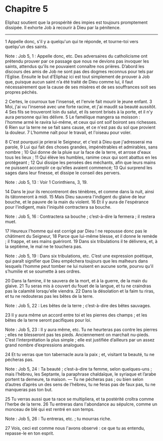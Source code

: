 # Chapitre 5

Eliphaz soutient que la prospérité des impies est toujours promptement dissipée.
Il exhorte Job à recourir à Dieu par la pénitence.

***

1 Appelle donc, s'il y a quelqu'un qui te réponde, et tourne-toi vers quelqu'un des saints.

<span class="bible-note">Note : </span> Job 5, 1 : Appelle donc, etc. Des adversaires du catholicisme ont prétendu prouver par ce passage que nous ne devions pas invoquer les saints, attendus qu’ils ne pouvaient connaître nos prières. D’abord les discours des amis de Job ne sont pas des dogmes reconnus pour tels par l’Eglise. Ensuite le but d’Eliphaz ici est tout simplement de prouver à Job que, puisque aucun saint n’a été traité de Dieu comme lui, il faut nécessairement que la cause de ses misères et de ses souffrances soit ses propres péchés.

2 Certes, le courroux tue l'insensé, et l'envie fait mourir le jeune enfant. 3 Moi, j'ai vu l'insensé avec une forte racine, et j'ai maudit sa beauté aussitôt. 4 Ses fils se trouveront loin du salut, et ils seront brisés à la porte, et il n'y aura personne qui les délivre. 5 Le famélique mangera sa moisson : l'homme armé le ravira lui-même, et ceux qui ont soif boiront ses richesses. 6 Rien sur la terre ne se fait sans cause, et ce n'est pas du sol que provient la douleur. 7 L'homme naît pour le travail, et l'oiseau pour voler.


8 C'est pourquoi je prierai le Seigneur, et c'est à Dieu que j'adresserai ma parole, 9 Lui qui fait des choses grandes, impénétrables et admirables, sans nombre ; 10 Qui donne de la pluie sur la face de la terre, et arrose d'eaux tous les lieux ; 11 Qui élève les humbles, ranime ceux qui sont abattus en les protégeant ; 12 Qui dissipe les pensées des méchants, afin que leurs mains ne puissent accomplir ce qu'elles avaient commencé; 13 Qui surprend les sages dans leur finesse, et dissipe le conseil des pervers.

<span class="bible-note">Note : </span> Job 5, 13 : Voir 1 Corinthiens, 3, 19.

14 Dans le jour ils rencontreront des ténèbres, et comme dans la nuit, ainsi ils tâtonneront à midi. 15 Mais Dieu sauvera l'indigent du glaive de leur bouche, et le pauvre de la main du violent. 16 Et il y aura de l'espérance pour l'indigent, mais l'iniquité contractera sa bouche.

<span class="bible-note">Note : </span> Job 5, 16 : Contractera sa bouche ; c’est-à-dire la fermera ; il restera muet.


17 Heureux l'homme qui est corrigé par Dieu ! ne repousse donc pas le châtiment du Seigneur, 18 Parce que lui-même blesse, et il donne le remède ; il frappe, et ses mains guériront. 19 Dans six tribulations il te délivrera, et, à la septième, le mal ne te touchera pas.

<span class="bible-note">Note : </span> Job 5, 19 : Dans six tribulations, etc. C’est une expression poétique, qui paraît signifier que Dieu empêchera toujours que les malheurs dans lesquels l’homme peut tomber ne lui nuisent en aucune sorte, pourvu qu’il s’humilie et se soumette à ses ordres.

20 Dans la famine, il te sauvera de la mort, et à la guerre, de la main du glaive. 21 Tu seras mis à couvert du fouet de la langue, et tu ne craindras pas la calamité lorsqu'elle viendra. 22 Dans la désolation et la faim tu riras, et tu ne redouteras pas les bêtes de la terre.

<span class="bible-note">Note : </span> Job 5, 22 : Les bêtes de la terre ; c’est-à-dire des bêtes sauvages.

23 Il y aura même un accord entre toi et les pierres des champs ; et les bêtes de la terre seront pacifiques pour loi.

<span class="bible-note">Note : </span> Job 5, 23 : Il y aura même, etc. Tu ne heurteras pas contre les pierres ; elles ne blesseront pas tes pieds. Anciennement on marchait nu-pieds. C’est l’interprétation la plus simple ; elle est justifiée d’ailleurs par un assez grand nombre d’expressions analogues.

24 Et tu verras que ton tabernacle aura la paix ; et, visitant ta beauté, tu ne pécheras pas.

<span class="bible-note">Note : </span> Job 5, 24 : Ta beauté ; c’est-à-dire ta femme, selon quelques-uns ; mais l’hébreu, les Septante, la paraphrase chaldaïque, le syriaque et l’arabe portent ta demeure, ta maison. ― Tu ne pécheras pas ; ou bien selon d’autres d’après un des sens de l’hébreu, tu ne feras pas de faux pas, tu ne manqueras pas ton but.

25 Tu verras aussi que ta race se multipliera, et ta postérité croîtra comme l'herbe de la terre. 26 Tu entreras dans l'abondance au sépulcre, comme un monceau de blé qui est rentré en son temps.

<span class="bible-note">Note : </span> Job 5, 26 : Tu entreras, etc. ; tu mourras riche.


27 Vois, ceci est comme nous l'avons observé : ce que tu as entendu, repasse-le en ton esprit.

